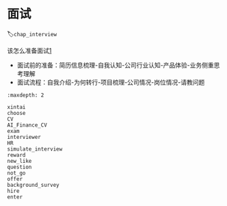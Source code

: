 # 面试
:label:`chap_interview`

该怎么准备面试[1]

- 面试前的准备：简历信息梳理-自我认知-公司行业认知-产品体验-业务侧重思考理解
- 面试流程：自我介绍-为何转行-项目梳理-公司情况-岗位情况-请教问题

```toc
:maxdepth: 2

xintai
choose
CV
AI_Finance_CV
exam
interviewer
HR
simulate_interview
reward
new_like
question
not_go
offer
background_survey
hire
enter
```

[1]: https://zhuanlan.zhihu.com/p/60372396
